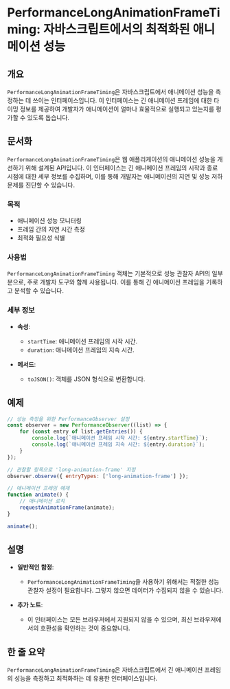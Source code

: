 <!--
Meta Description: # PerformanceLongAnimationFrameTiming: 자바스크립트에서의 최적화된 애니메이션 성능 ## 개요 `PerformanceLongAnimationFrameTiming`은 자바스크립트에서 애니메이션 성능을 측정하는 데 쓰이는 인터페이스입니다. 이 ...
Meta Keywords: 애니메이션, performancelonganimationframetiming, 프레임의, 프레임, 성능을
-->

# PerformanceLongAnimationFrameTiming: 자바스크립트에서의 최적화된 애니메이션 성능

## 개요
`PerformanceLongAnimationFrameTiming`은 자바스크립트에서 애니메이션 성능을 측정하는 데 쓰이는 인터페이스입니다. 이 인터페이스는 긴 애니메이션 프레임에 대한 타이밍 정보를 제공하여 개발자가 애니메이션이 얼마나 효율적으로 실행되고 있는지를 평가할 수 있도록 돕습니다.

## 문서화
`PerformanceLongAnimationFrameTiming`은 웹 애플리케이션의 애니메이션 성능을 개선하기 위해 설계된 API입니다. 이 인터페이스는 긴 애니메이션 프레임의 시작과 종료 시점에 대한 세부 정보를 수집하며, 이를 통해 개발자는 애니메이션의 지연 및 성능 저하 문제를 진단할 수 있습니다.

### 목적
- 애니메이션 성능 모니터링
- 프레임 간의 지연 시간 측정
- 최적화 필요성 식별

### 사용법
`PerformanceLongAnimationFrameTiming` 객체는 기본적으로 성능 관찰자 API의 일부분으로, 주로 개발자 도구와 함께 사용됩니다. 이를 통해 긴 애니메이션 프레임을 기록하고 분석할 수 있습니다.

### 세부 정보
- **속성**: 
  - `startTime`: 애니메이션 프레임의 시작 시간.
  - `duration`: 애니메이션 프레임의 지속 시간.
  
- **메서드**:
  - `toJSON()`: 객체를 JSON 형식으로 변환합니다.

## 예제
```javascript
// 성능 측정을 위한 PerformanceObserver 설정
const observer = new PerformanceObserver((list) => {
    for (const entry of list.getEntries()) {
        console.log(`애니메이션 프레임 시작 시간: ${entry.startTime}`);
        console.log(`애니메이션 프레임 지속 시간: ${entry.duration}`);
    }
});

// 관찰할 항목으로 'long-animation-frame' 지정
observer.observe({ entryTypes: ['long-animation-frame'] });

// 애니메이션 프레임 예제
function animate() {
    // 애니메이션 로직
    requestAnimationFrame(animate);
}

animate();
```

## 설명
- **일반적인 함정**: 
  - `PerformanceLongAnimationFrameTiming`을 사용하기 위해서는 적절한 성능 관찰자 설정이 필요합니다. 그렇지 않으면 데이터가 수집되지 않을 수 있습니다.
  
- **추가 노트**: 
  - 이 인터페이스는 모든 브라우저에서 지원되지 않을 수 있으며, 최신 브라우저에서의 호환성을 확인하는 것이 중요합니다.

## 한 줄 요약
`PerformanceLongAnimationFrameTiming`은 자바스크립트에서 긴 애니메이션 프레임의 성능을 측정하고 최적화하는 데 유용한 인터페이스입니다.